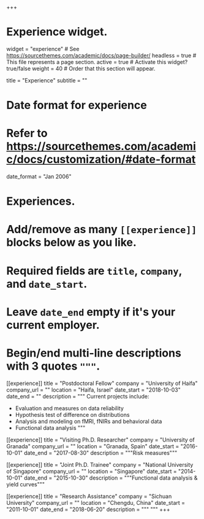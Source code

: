 +++
# Experience widget.
widget = "experience"  # See https://sourcethemes.com/academic/docs/page-builder/
headless = true  # This file represents a page section.
active = true  # Activate this widget? true/false
weight = 40  # Order that this section will appear.

title = "Experience"
subtitle = ""

# Date format for experience
#   Refer to https://sourcethemes.com/academic/docs/customization/#date-format
date_format = "Jan 2006"

# Experiences.
#   Add/remove as many `[[experience]]` blocks below as you like.
#   Required fields are `title`, `company`, and `date_start`.
#   Leave `date_end` empty if it's your current employer.
#   Begin/end multi-line descriptions with 3 quotes `"""`.
[[experience]]
  title = "Postdoctoral Fellow"
  company = "University of Haifa"
  company_url = ""
  location = "Haifa, Israel"
  date_start = "2018-10-03"
  date_end = ""
  description = """
  Current projects include:
  
  * Evaluation and measures on data reliability
  * Hypothesis test of difference on distributions
  * Analysis and modeling on fMRI, fNIRs and behavioral data
  * Functional data analysis
  """

[[experience]]
  title = "Visiting Ph.D. Researcher"
  company = "University of Granada"
  company_url = ""
  location = "Granada, Spain"
  date_start = "2016-10-01"
  date_end = "2017-08-30"
  description = """Risk measures"""

[[experience]]
  title = "Joint Ph.D. Trainee"
  company = "National University of Singapore"
  company_url = ""
  location = "Singapore"
  date_start = "2014-10-01"
  date_end = "2015-10-30"
  description = """Functional data analysis & yield curves"""
  
[[experience]]
  title = "Research Assistance"
  company = "Sichuan University"
  company_url = ""
  location = "Chengdu, China"
  date_start = "2011-10-01"
  date_end = "2018-06-20"
  description = """ """
+++
